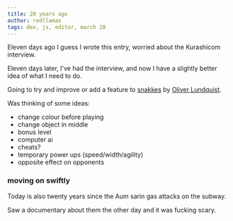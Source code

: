 ```yaml
---
title: 20 years ago
author: redllamas
tags: dev, js, editor, march 20
---
```


Eleven days ago I guess I wrote this entry, worried about the Kurashicom interview.

Eleven days later, I've had the interview, and now I have a slightly better idea of what I need to do.

Going to try and improve or add a feature to [snakkes](https://github.com/oliverlundquist/snakkes) by [Oliver Lundquist](https://github.com/oliverlundquist/).

Was thinking of some ideas:

  - change colour before playing
  - change object in middle
  - bonus level
  - computer ai
  - cheats?
  - temporary power ups (speed/width/agility)
  - opposite effect on opponents

### moving on swiftly

Today is also twenty years since the Aum sarin gas attacks on the subway.

Saw a documentary about them the other day and it was fucking scary.